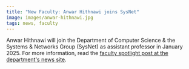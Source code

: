 ```yaml
---
title: "New Faculty: Anwar Hithnawi joins SysNet"
image: images/anwar-hithnawi.jpg
tags: news, faculty
---
```


Anwar Hithnawi will join the Department of Computer Science & the Systems & Networks Group (SysNet) as assistant professor in January 2025. For more information, read the [faculty spotlight post at the department's news site](https://web.cs.toronto.edu/news-events/news/new-faculty-spotlight-anwar-hithnawi).
